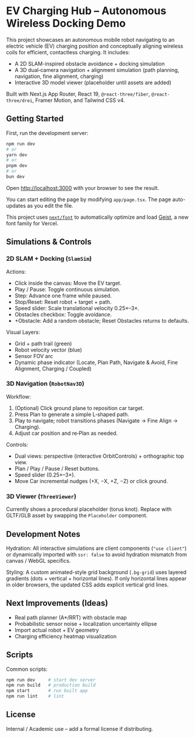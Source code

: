 # EV Charging Hub – Autonomous Wireless Docking Demo

This project showcases an autonomous mobile robot navigating to an electric vehicle (EV) charging position and conceptually aligning wireless coils for efficient, contactless charging. It includes:

- A 2D SLAM-inspired obstacle avoidance + docking simulation
- A 3D dual‑camera navigation + alignment simulation (path planning, navigation, fine alignment, charging)
- Interactive 3D model viewer (placeholder until assets are added)

Built with Next.js App Router, React 19, `@react-three/fiber`, `@react-three/drei`, Framer Motion, and Tailwind CSS v4.

## Getting Started

First, run the development server:

```bash
npm run dev
# or
yarn dev
# or
pnpm dev
# or
bun dev
```

Open [http://localhost:3000](http://localhost:3000) with your browser to see the result.

You can start editing the page by modifying `app/page.tsx`. The page auto-updates as you edit the file.

This project uses [`next/font`](https://nextjs.org/docs/app/building-your-application/optimizing/fonts) to automatically optimize and load [Geist](https://vercel.com/font), a new font family for Vercel.

## Simulations & Controls

### 2D SLAM + Docking (`SlamSim`)

Actions:

- Click inside the canvas: Move the EV target.
- Play / Pause: Toggle continuous simulation.
- Step: Advance one frame while paused.
- Stop/Reset: Reset robot + target + path.
- Speed slider: Scale translational velocity 0.25×–3×.
- Obstacles checkbox: Toggle avoidance.
- +Obstacle: Add a random obstacle; Reset Obstacles returns to defaults.

Visual Layers:

- Grid + path trail (green)
- Robot velocity vector (blue)
- Sensor FOV arc
- Dynamic phase indicator (Locate, Plan Path, Navigate & Avoid, Fine Alignment, Charging / Coupled)

### 3D Navigation (`RobotNav3D`)

Workflow:

1. (Optional) Click ground plane to reposition car target.
2. Press Plan to generate a simple L‑shaped path.
3. Play to navigate; robot transitions phases (Navigate → Fine Align → Charging).
4. Adjust car position and re‑Plan as needed.

Controls:

- Dual views: perspective (interactive OrbitControls) + orthographic top view.
- Plan / Play / Pause / Reset buttons.
- Speed slider (0.25×–3×).
- Move Car incremental nudges (+X, −X, +Z, −Z) or click ground.

### 3D Viewer (`ThreeViewer`)

Currently shows a procedural placeholder (torus knot). Replace with GLTF/GLB asset by swapping the `Placeholder` component.

## Development Notes

Hydration: All interactive simulations are client components (`"use client"`) or dynamically imported with `ssr: false` to avoid hydration mismatch from canvas / WebGL specifics.

Styling: A custom animated-style grid background (`.bg-grid`) uses layered gradients (dots + vertical + horizontal lines). If only horizontal lines appear in older browsers, the updated CSS adds explicit vertical grid lines.

## Next Improvements (Ideas)

- Real path planner (A*/RRT) with obstacle map
- Probabilistic sensor noise + localization uncertainty ellipse
- Import actual robot + EV geometry
- Charging efficiency heatmap visualization

## Scripts

Common scripts:

```bash
npm run dev     # start dev server
npm run build   # production build
npm start       # run built app
npm run lint    # lint
```

## License

Internal / Academic use – add a formal license if distributing.
